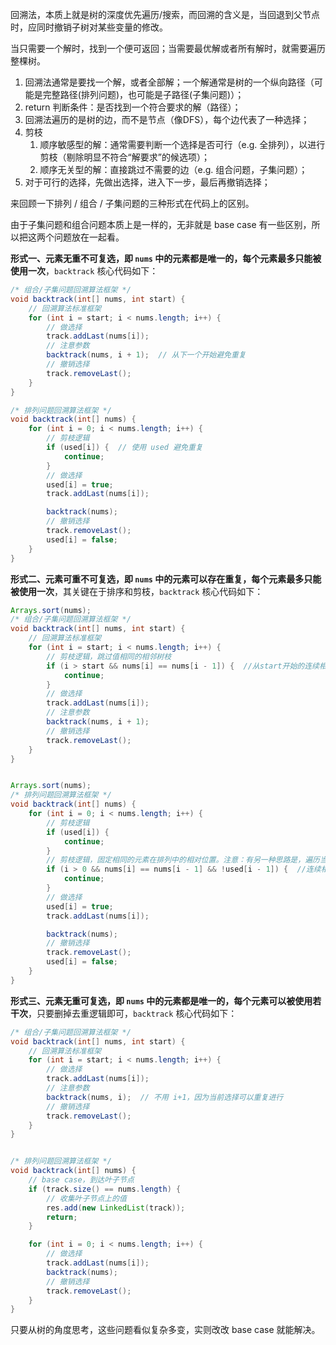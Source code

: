 回溯法，本质上就是树的深度优先遍历/搜索，而回溯的含义是，当回退到父节点时，应同时撤销子树对某些变量的修改。

当只需要一个解时，找到一个便可返回；当需要最优解或者所有解时，就需要遍历整棵树。



1. 回溯法通常是要找一个解，或者全部解；一个解通常是树的一个纵向路径（可能是完整路径(排列问题)，也可能是子路径(子集问题)）；
2. return 判断条件：是否找到一个符合要求的解（路径）；
3. 回溯法遍历的是树的边，而不是节点（像DFS），每个边代表了一种选择；
4. 剪枝
   1. 顺序敏感型的解：通常需要判断一个选择是否可行（e.g. 全排列），以进行剪枝（剔除明显不符合“解要求”的候选项）；
   2. 顺序无关型的解：直接跳过不需要的边（e.g. 组合问题，子集问题）；
5. 对于可行的选择，先做出选择，进入下一步，最后再撤销选择；



来回顾一下排列 / 组合 / 子集问题的三种形式在代码上的区别。

由于子集问题和组合问题本质上是一样的，无非就是 base case 有一些区别，所以把这两个问题放在一起看。

**形式一、元素无重不可复选，即 `nums` 中的元素都是唯一的，每个元素最多只能被使用一次**，`backtrack` 核心代码如下：

```java
/* 组合/子集问题回溯算法框架 */
void backtrack(int[] nums, int start) {
    // 回溯算法标准框架
    for (int i = start; i < nums.length; i++) {
        // 做选择
        track.addLast(nums[i]);
        // 注意参数
        backtrack(nums, i + 1);  // 从下一个开始避免重复
        // 撤销选择
        track.removeLast();
    }
}

/* 排列问题回溯算法框架 */
void backtrack(int[] nums) {
    for (int i = 0; i < nums.length; i++) {
        // 剪枝逻辑
        if (used[i]) {  // 使用 used 避免重复
            continue;
        }
        // 做选择
        used[i] = true;
        track.addLast(nums[i]);

        backtrack(nums);
        // 撤销选择
        track.removeLast();
        used[i] = false;
    }
}
```

**形式二、元素可重不可复选，即 `nums` 中的元素可以存在重复，每个元素最多只能被使用一次**，其关键在于排序和剪枝，`backtrack` 核心代码如下：

```java
Arrays.sort(nums);
/* 组合/子集问题回溯算法框架 */
void backtrack(int[] nums, int start) {
    // 回溯算法标准框架
    for (int i = start; i < nums.length; i++) {
        // 剪枝逻辑，跳过值相同的相邻树枝
        if (i > start && nums[i] == nums[i - 1]) {  //从start开始的连续相同值，则只使用start
            continue;
        }
        // 做选择
        track.addLast(nums[i]);
        // 注意参数
        backtrack(nums, i + 1);
        // 撤销选择
        track.removeLast();
    }
}


Arrays.sort(nums);
/* 排列问题回溯算法框架 */
void backtrack(int[] nums) {
    for (int i = 0; i < nums.length; i++) {
        // 剪枝逻辑
        if (used[i]) {
            continue;
        }
        // 剪枝逻辑，固定相同的元素在排列中的相对位置。注意：有另一种思路是，遍历当前的所有选择时，不做出和前一次一样的选择
        if (i > 0 && nums[i] == nums[i - 1] && !used[i - 1]) {  //连续相同值，则要求前一个已经使用，当前这个才能使用
            continue;
        }
        // 做选择
        used[i] = true;
        track.addLast(nums[i]);

        backtrack(nums);
        // 撤销选择
        track.removeLast();
        used[i] = false;
    }
}
```

**形式三、元素无重可复选，即 `nums` 中的元素都是唯一的，每个元素可以被使用若干次**，只要删掉去重逻辑即可，`backtrack` 核心代码如下：

```java
/* 组合/子集问题回溯算法框架 */
void backtrack(int[] nums, int start) {
    // 回溯算法标准框架
    for (int i = start; i < nums.length; i++) {
        // 做选择
        track.addLast(nums[i]);
        // 注意参数
        backtrack(nums, i);  // 不用 i+1，因为当前选择可以重复进行
        // 撤销选择
        track.removeLast();
    }
}


/* 排列问题回溯算法框架 */
void backtrack(int[] nums) {
    // base case，到达叶子节点
    if (track.size() == nums.length) {
        // 收集叶子节点上的值
        res.add(new LinkedList(track));
        return;
    }

    for (int i = 0; i < nums.length; i++) {
        // 做选择
        track.addLast(nums[i]);
        backtrack(nums);
        // 撤销选择
        track.removeLast();
    }
}
```

只要从树的角度思考，这些问题看似复杂多变，实则改改 base case 就能解决。
